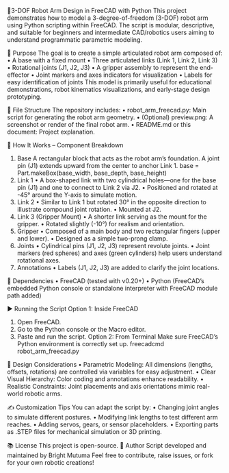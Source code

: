 
🦾3-DOF Robot Arm Design in FreeCAD with Python
This project demonstrates how to model a 3-degree-of-freedom (3-DOF) robot arm using Python scripting within FreeCAD. The script is modular, descriptive, and suitable for beginners and intermediate CAD/robotics users aiming to understand programmatic parametric modeling.

🧠 Purpose
The goal is to create a simple articulated robot arm composed of:
•	A base with a fixed mount
•	Three articulated links (Link 1, Link 2, Link 3)
•	Rotational joints (J1, J2, J3)
•	A gripper assembly to represent the end-effector
•	Joint markers and axes indicators for visualization
•	Labels for easy identification of joints
This model is primarily useful for educational demonstrations, robot kinematics visualizations, and early-stage design prototyping.

📁 File Structure
The repository includes:
•	robot_arm_freecad.py: Main script for generating the robot arm geometry.
•	(Optional) preview.png: A screenshot or render of the final robot arm.
•	README.md or this document: Project explanation.

🔧 How It Works – Component Breakdown
1. Base
A rectangular block that acts as the robot arm’s foundation. A joint pin (J1) extends upward from the center to anchor Link 1.
base = Part.makeBox(base_width, base_depth, base_height)
2. Link 1
•	A box-shaped link with two cylindrical holes—one for the base pin (J1) and one to connect to Link 2 via J2.
•	Positioned and rotated at -45° around the Y-axis to simulate motion.
3. Link 2
•	Similar to Link 1 but rotated 30° in the opposite direction to illustrate compound joint rotation.
•	Mounted at J2.
4. Link 3 (Gripper Mount)
•	A shorter link serving as the mount for the gripper.
•	Rotated slightly (-10°) for realism and orientation.
5. Gripper
•	Composed of a main body and two rectangular fingers (upper and lower).
•	Designed as a simple two-prong clamp.
6. Joints
•	Cylindrical pins (J1, J2, J3) represent revolute joints.
•	Joint markers (red spheres) and axes (green cylinders) help users understand rotational axes.
7. Annotations
•	Labels (J1, J2, J3) are added to clarify the joint locations.

🧰 Dependencies
•	FreeCAD (tested with v0.20+)
•	Python (FreeCAD’s embedded Python console or standalone interpreter with FreeCAD module path added)

▶️ Running the Script
Option 1: Inside FreeCAD
1.	Open FreeCAD.
2.	Go to the Python console or the Macro editor.
3.	Paste and run the script.
Option 2: From Terminal
Make sure FreeCAD’s Python environment is correctly set up.
freecadcmd robot_arm_freecad.py

📐 Design Considerations
•	Parametric Modeling: All dimensions (lengths, offsets, rotations) are controlled via variables for easy adjustment.
•	Clear Visual Hierarchy: Color coding and annotations enhance readability.
•	Realistic Constraints: Joint placements and axis orientations mimic real-world robotic arms.


✍️ Customization Tips
You can adapt the script by:
•	Changing joint angles to simulate different postures.
•	Modifying link lengths to test different arm reaches.
•	Adding servos, gears, or sensor placeholders.
•	Exporting parts as .STEP files for mechanical simulation or 3D printing.

📚 License
This project is open-source.
👤 Author
Script developed and maintained by Bright Mutuma
Feel free to contribute, raise issues, or fork for your own robotic creations!


